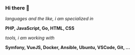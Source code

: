 ### Hi there 👋

<!--
**abaldeweg/abaldeweg** is a ✨ _special_ ✨ repository because its `README.md` (this file) appears on your GitHub profile.

Here are some ideas to get you started:

- 🔭 I’m currently working on ...
- 🌱 I’m currently learning ...
- 👯 I’m looking to collaborate on ...
- 🤔 I’m looking for help with ...
- 💬 Ask me about ...
- 📫 How to reach me: ...
- 😄 Pronouns: ...
- ⚡ Fun fact: ...
-->

*languages and the like, i am specialized in*

**PHP, JavaScript, Go, HTML, CSS**

*tools, i am working with*

**Symfony, VueJS, Docker, Ansible, Ubuntu, VSCode, Git, ...**

